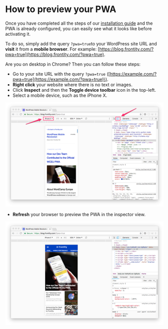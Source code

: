 # How to preview your PWA

Once you have completed all the steps of our [installation guide](wp-pwa-plugin-installation.md) and the PWA is already configured, you can easily see what it looks like before activating it.

To do so, simply add the query `?pwa=true`to your WordPress site URL and **visit** it from a **mobile browser**. For example: [https://blog.frontity.com/?pwa=true](https://blog.frontity.com/?pwa=true).

Are you on desktop in Chrome? Then you can follow these steps:

* Go to your site URL with the query `?pwa=true` \([https://example.com/?pwa=true](https://example.com/?pwa=true)\).
* **Right click** your website where there is no text or images.
* Click **Inspect** and then the **Toggle device toolbar** icon in the top-left.
* Select a mobile device, such as the iPhone X.

![](../.gitbook/assets/toggle-device-toolbar.png)

* **Refresh** your browser to preview the PWA in the inspector view.

![](../.gitbook/assets/refresh-and-preview-pwa.png)

